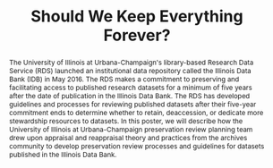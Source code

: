 ---
abstract: The University of Illinois at Urbana-Champaign's library-based Research
  Data Service (RDS) launched an institutional data repository called the Illinois
  Data Bank (IDB) in May 2016. The RDS makes a commitment to preserving and facilitating
  access to published research datasets for a minimum of five years after the date
  of publication in the Illinois Data Bank. The RDS has developed guidelines and processes
  for reviewing published datasets after their five-year commitment ends to determine
  whether to retain, deaccession, or dedicate more stewardship resources to datasets.
  In this poster, we will describe how the University of Illinois at Urbana-Champaign
  preservation review planning team drew upon appraisal and reappraisal theory and
  practices from the archives community to develop preservation review processes and
  guidelines for datasets published in the Illinois Data Bank.
creators:
- Bethany Anderson
- Kyle Rimkus
- Heidi Imker
- Elise Dunham
- Susan Braxton
date: null
document_url: https://services.phaidra.univie.ac.at/api/object/o:502905/download
grand_parent: iPRES
institutions: []
keywords: []
landing_page_url: https://phaidra.univie.ac.at/o:502905
language: eng
layout: publication
license: CC BY-NC-SA 3.0 AT
notes_url: null
parent: iPRES 2016
publication_type: poster
size: 132291
slides_url: null
source_name: iPRES
stream_url: null
title: Should We Keep Everything Forever?
year: 2016
---